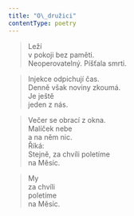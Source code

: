 ```yaml
---
title: "O\_družici"
contentType: poetry
---
```


<section>

> Leží  
> v pokoji bez paměti.  
> Neoperovatelný. Píšťala smrti.

</section>

<section>

> Injekce odpichují čas.  
> Denně však noviny zkoumá.  
> Je ještě  
> jeden z nás.

</section>

<section>

> Večer se obrací z okna.  
> Malíček nebe  
> a na něm nic.  
> Říká:  
> Stejně, za chvíli poletíme  
> na Měsíc.

</section>

<section>

> My  
> za chvíli  
> poletíme  
> na Měsíc.

</section>
